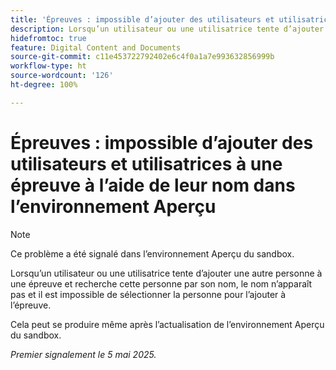 ```yaml
---
title: 'Épreuves : impossible d’ajouter des utilisateurs et utilisatrices à une épreuve à l’aide de leur nom dans l’environnement Aperçu'
description: Lorsqu’un utilisateur ou une utilisatrice tente d’ajouter une autre personne à une épreuve et recherche cette personne par son nom, le nom n’apparaît pas et il est impossible de sélectionner la personne pour l’ajouter à l’épreuve.
hidefromtoc: true
feature: Digital Content and Documents
source-git-commit: c11e453722792402e6c4f0a1a7e993632856999b
workflow-type: ht
source-wordcount: '126'
ht-degree: 100%

---
```



# Épreuves : impossible d’ajouter des utilisateurs et utilisatrices à une épreuve à l’aide de leur nom dans l’environnement Aperçu

>[!NOTE]
>
>Ce problème a été signalé dans l’environnement Aperçu du sandbox.

Lorsqu’un utilisateur ou une utilisatrice tente d’ajouter une autre personne à une épreuve et recherche cette personne par son nom, le nom n’apparaît pas et il est impossible de sélectionner la personne pour l’ajouter à l’épreuve.

Cela peut se produire même après l’actualisation de l’environnement Aperçu du sandbox.

_Premier signalement le 5 mai 2025._
